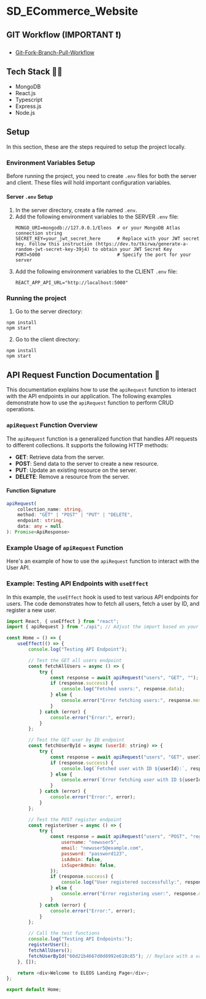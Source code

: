 # SD_ECommerce_Website

## GIT Workflow (IMPORTANT ❗)
- [Git-Fork-Branch-Pull-Workflow](https://www.notion.so/Git-Fork-Branch-Pull-Workflow-cef618a26b13417a8f904dccc4d9e92a)


## Tech Stack 👨‍💻
- MongoDB
- React.js
- Typescript
- Express.js
- Node.js

## Setup
In this section, these are the steps required to setup the project locally.

### Environment Variables Setup

Before running the project, you need to create `.env` files for both the server and client. These files will hold important configuration variables.

#### Server `.env` Setup
1. In the server directory, create a file named `.env`.
2. Add the following environment variables to the SERVER `.env` file:
   ```plaintext
   MONGO_URI=mongodb://127.0.0.1/Eleos  # or your MongoDB Atlas connection string
   SECRET_KEY=your_jwt_secret_here      # Replace with your JWT secret key. Follow this instruction (https://dev.to/tkirwa/generate-a-random-jwt-secret-key-39j4) to obtain your JWT Secret Key
   PORT=5000                            # Specify the port for your server
3. Add the following environment variables to the CLIENT `.env` file:
   ```plaintext
   REACT_APP_API_URL="http://localhost:5000"

### Running the project
1. Go to the server directory:
```
npm install
npm start
```

2. Go to the client directory:
```
npm install
npm start
```

## API Request Function Documentation 📖

This documentation explains how to use the `apiRequest` function to interact with the API endpoints in our application. The following examples demonstrate how to use the `apiRequest` function to perform CRUD operations.
### `apiRequest` Function Overview

The `apiRequest` function is a generalized function that handles API requests to different collections. It supports the following HTTP methods:

- **GET**: Retrieve data from the server.
- **POST**: Send data to the server to create a new resource.
- **PUT**: Update an existing resource on the server.
- **DELETE**: Remove a resource from the server.

#### Function Signature

```typescript
apiRequest(
    collection_name: string,
    method: "GET" | "POST" | "PUT" | "DELETE",
    endpoint: string,
    data: any = null
): Promise<ApiResponse>
```

### Example Usage of `apiRequest` Function 

Here's an example of how to use the `apiRequest` function to interact with the User API.

### Example: Testing API Endpoints with `useEffect`

In this example, the `useEffect` hook is used to test various API endpoints for users. The code demonstrates how to fetch all users, fetch a user by ID, and register a new user.

```javascript
import React, { useEffect } from "react";
import { apiRequest } from "./api"; // Adjust the import based on your project structure

const Home = () => {
    useEffect(() => {
        console.log("Testing API Endpoint");

        // Test the GET all users endpoint
        const fetchAllUsers = async () => {
            try {
                const response = await apiRequest("users", "GET", "");
                if (response.success) {
                    console.log("Fetched users:", response.data);
                } else {
                    console.error("Error fetching users:", response.message);
                }
            } catch (error) {
                console.error("Error:", error);
            }
        };

        // Test the GET user by ID endpoint
        const fetchUserById = async (userId: string) => {
            try {
                const response = await apiRequest("users", "GET", userId);
                if (response.success) {
                    console.log(`Fetched user with ID ${userId}:`, response.data);
                } else {
                    console.error(`Error fetching user with ID ${userId}:`, response.message);
                }
            } catch (error) {
                console.error("Error:", error);
            }
        };

        // Test the POST register endpoint
        const registerUser = async () => {
            try {
                const response = await apiRequest("users", "POST", "register", {
                    username: "newuser5",
                    email: "newuser5@example.com",
                    password: "password123",
                    isAdmin: false,
                    isSuperAdmin: false,
                });
                if (response.success) {
                    console.log("User registered successfully:", response.data);
                } else {
                    console.error("Error registering user:", response.message);
                }
            } catch (error) {
                console.error("Error:", error);
            }
        };

        // Call the test functions
        console.log("Testing API Endpoints:");
        registerUser();
        fetchAllUsers();
        fetchUserById("60d21b4667d0d8992e610c85"); // Replace with a valid user ID
    }, []);

    return <div>Welcome to ELEOS Landing Page</div>;
};

export default Home;

